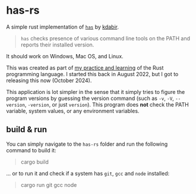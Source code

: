 # has-rs

A simple rust implementation of [`has`](https://github.com/kdabir/has) by [kdabir](https://github.com/kdabir).
> `has` checks presence of various command line tools on the PATH and reports their installed version.

It should work on Windows, Mac OS, and Linux.

This was created as part of [my practice and learning](https://github.com/joedf/LearningRust) of the Rust programming language. I started this back in August 2022, but I got to releasing this now (October 2024).

This application is lot simpler in the sense that it simply tries to figure the program versions by guessing the version command (such as `-v`, `-V`, `--version`, `-version`, or just `version`). This program does **not** check the PATH variable, system values, or any environment variables.

## build & run

You can simply navigate to the `has-rs` folder and run the following command to build it:
> cargo build

... or to run it and check if a system has `git`, `gcc` and `node` installed:
> cargo run git gcc node

